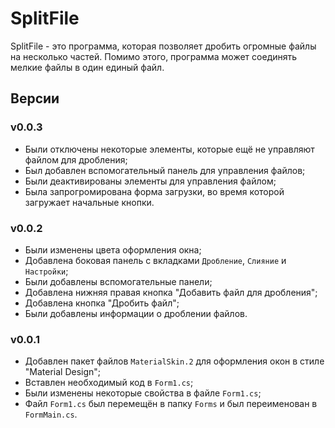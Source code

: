 # SplitFile
SplitFile - это программа, которая позволяет дробить огромные файлы на несколько частей. Помимо этого, программа может соединять мелкие файлы в один единый файл.
<!-- НА ЗАМЕТКУ! -->
<!--
	Для вставки файлов нужно:
		1. Вставить FlowPanel с следующими свойствами:
			- Dock: Left,
			- FlowDirection: TopDown,
			- Margin: 0; 0; 0; 0,
			- AutoSize: True,
			- Код:
				<panel>.HorizontalScroll.Maximum = 0;
				<panel>.AutoScroll = false;
				<panel>.VerticalScroll.Visible = true;
				<panel>.AutoScroll = true;
		2. Вставить MaterialButton с следующими свойствами:
			- Anchor: Left, Right.
-->
## Версии
### v0.0.3
- Были отключены некоторые элементы, которые ещё не управляют файлом для дробления;
- Был добавлен вспомогательный панель для управления файлов;
- Были деактивированы элементы для управления файлом;
- Была запрогромирована форма загрузки, во время которой загружает начальные кнопки.
### v0.0.2
- Были изменены цвета оформления окна;
- Добавлена боковая панель с вкладками `Дробление`, `Слияние` и `Настройки`;
- Были добавлены вспомогательные панели;
- Добавлена нижняя правая кнопка "Добавить файл для дробления";
- Добавлена кнопка "Дробить файл";
- Были добавлены информации о дроблении файлов.
### v0.0.1
- Добавлен пакет файлов `MaterialSkin.2` для оформления окон в стиле "Material Design";
- Вставлен необходимый код в `Form1.cs`;
- Были изменены некоторые свойства в файле `Form1.cs`;
- Файл `Form1.cs` был перемещён в папку `Forms` и был переименован в `FormMain.cs`.